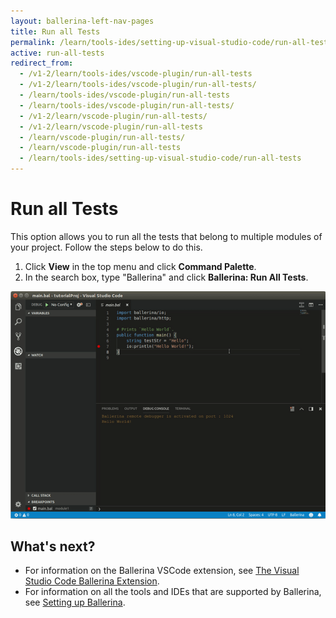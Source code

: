 ```yaml
---
layout: ballerina-left-nav-pages
title: Run all Tests
permalink: /learn/tools-ides/setting-up-visual-studio-code/run-all-tests/
active: run-all-tests
redirect_from:
  - /v1-2/learn/tools-ides/vscode-plugin/run-all-tests
  - /v1-2/learn/tools-ides/vscode-plugin/run-all-tests/
  - /learn/tools-ides/vscode-plugin/run-all-tests
  - /learn/tools-ides/vscode-plugin/run-all-tests/
  - /v1-2/learn/vscode-plugin/run-all-tests/
  - /v1-2/learn/vscode-plugin/run-all-tests
  - /learn/vscode-plugin/run-all-tests/
  - /learn/vscode-plugin/run-all-tests
  - /learn/tools-ides/setting-up-visual-studio-code/run-all-tests
---
```


# Run all Tests

This option allows you to run all the tests that belong to multiple modules of your project. Follow the steps below to do this.

1. Click **View** in the top menu and click **Command Palette**.
2. In the search box, type "Ballerina" and click **Ballerina: Run All Tests**.

![Run all tests](/learn/images/run-all-tests.gif)

## What's next?

- For information on the Ballerina VSCode extension, see [The Visual Studio Code Ballerina Extension](/learn/vscode-plugin/).
- For information on all the tools and IDEs that are supported by Ballerina, see [Setting up Ballerina](/learn/installing-ballerina/).